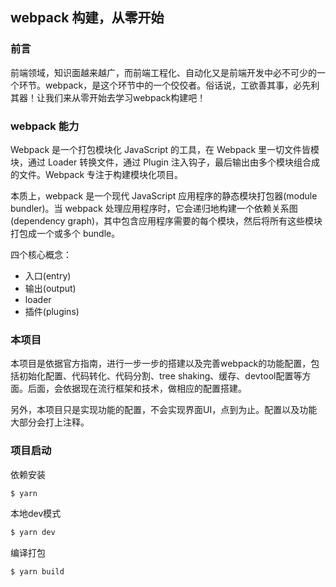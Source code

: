 ## webpack 构建，从零开始

### 前言

前端领域，知识面越来越广，而前端工程化、自动化又是前端开发中必不可少的一个环节。webpack，是这个环节中的一个佼佼者。俗话说，工欲善其事，必先利其器！让我们来从零开始去学习webpack构建吧！

### webpack 能力
Webpack 是一个打包模块化 JavaScript 的工具，在 Webpack 里一切文件皆模块，通过 Loader 转换文件，通过 Plugin 注入钩子，最后输出由多个模块组合成的文件。Webpack 专注于构建模块化项目。

本质上，webpack 是一个现代 JavaScript 应用程序的静态模块打包器(module bundler)。当 webpack 处理应用程序时，它会递归地构建一个依赖关系图(dependency graph)，其中包含应用程序需要的每个模块，然后将所有这些模块打包成一个或多个 bundle。

四个核心概念：

- 入口(entry)
- 输出(output)
- loader
- 插件(plugins)

### 本项目
本项目是依据官方指南，进行一步一步的搭建以及完善webpack的功能配置，包括初始化配置、代码转化、代码分割、tree shaking、缓存、devtool配置等方面。后面，会依据现在流行框架和技术，做相应的配置搭建。

另外，本项目只是实现功能的配置，不会实现界面UI，点到为止。配置以及功能大部分会打上注释。

### 项目启动

依赖安装
```bash
$ yarn
```

本地dev模式
```bash
$ yarn dev
```

编译打包
```bash
$ yarn build
```